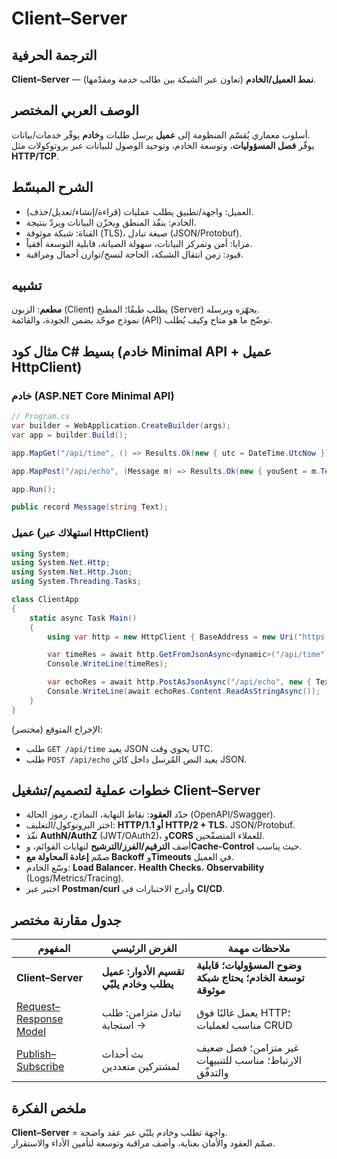 # **Client–Server**

## الترجمة الحرفية  
**Client–Server** — **نمط العميل/الخادم** (تعاون عبر الشبكة بين طالب خدمة ومقدّمها).

## الوصف العربي المختصر  
أسلوب معماري يُقسّم المنظومة إلى **عميل** يرسل طلبات و**خادم** يوفّر خدمات/بيانات.  
يوفّر **فصل المسؤوليات**، وتوسعة الخادم، وتوحيد الوصول للبيانات عبر بروتوكولات مثل **HTTP/TCP**.

## الشرح المبسّط  
- العميل: واجهة/تطبيق يطلب عمليات (قراءة/إنشاء/تعديل/حذف).  
- الخادم: ينفّذ المنطق ويخزّن البيانات ويردّ بنتيجة.  
- القناة: شبكة موثوقة (TLS)، صيغة تبادل (JSON/Protobuf).  
- مزايا: أمن وتمركز البيانات، سهولة الصيانة، قابلية التوسعة أفقياً.  
- قيود: زمن انتقال الشبكة، الحاجة لنسخ/توازن أحمال ومراقبة.

## تشبيه  
**مطعم**: الزبون (Client) يطلب طبقًا؛ المطبخ (Server) يجهّزه ويرسله.  
نموذج موحّد يضمن الجودة، والقائمة (API) توضّح ما هو متاح وكيف يُطلب.

## مثال كود C# بسيط (خادم Minimal API + عميل HttpClient)

### خادم (ASP.NET Core Minimal API)
```csharp
// Program.cs
var builder = WebApplication.CreateBuilder(args);
var app = builder.Build();

app.MapGet("/api/time", () => Results.Ok(new { utc = DateTime.UtcNow }));

app.MapPost("/api/echo", (Message m) => Results.Ok(new { youSent = m.Text }));

app.Run();

public record Message(string Text);
```

### عميل (استهلاك عبر HttpClient)
```csharp
using System;
using System.Net.Http;
using System.Net.Http.Json;
using System.Threading.Tasks;

class ClientApp
{
    static async Task Main()
    {
        using var http = new HttpClient { BaseAddress = new Uri("https://localhost:5001") };

        var timeRes = await http.GetFromJsonAsync<dynamic>("/api/time");
        Console.WriteLine(timeRes);

        var echoRes = await http.PostAsJsonAsync("/api/echo", new { Text = "Hello Server" });
        Console.WriteLine(await echoRes.Content.ReadAsStringAsync());
    }
}
```
الإخراج المتوقع (مختصر):  
- طلب `GET /api/time` يعيد JSON يحوي وقت UTC.  
- طلب `POST /api/echo` يعيد النص المُرسل داخل كائن JSON.

## خطوات عملية لتصميم/تشغيل Client–Server
- حدّد **العقود**: نقاط النهاية، النماذج، رموز الحالة (OpenAPI/Swagger).  
- اختر البروتوكول/التغليف: **HTTP/1.1 أو HTTP/2 + TLS**، JSON/Protobuf.  
- نفّذ **AuthN/AuthZ** (JWT/OAuth2)، و**CORS** للعملاء المتصفّحين.  
- أضف **الترقيم/الفرز/الترشيح** لنهايات القوائم، و**Cache-Control** حيث يناسب.  
- صمّم **إعادة المحاولة مع Backoff** و**Timeouts** في العميل.  
- وسّع الخادم: **Load Balancer**، **Health Checks**، **Observability** (Logs/Metrics/Tracing).  
- اختبر عبر **Postman/curl** وأدرج الاختبارات في **CI/CD**.

## جدول مقارنة مختصر

| المفهوم | الغرض الرئيسي | ملاحظات مهمة |
|---|---|---|
| **Client–Server** | **تقسيم الأدوار: عميل يطلب وخادم يلبّي** | **وضوح المسؤوليات؛ قابلية توسعة الخادم؛ يحتاج شبكة موثوقة** |
| [Request–Response Model](request-response-model.md) | تبادل متزامن: طلب → استجابة | يعمل غالبًا فوق HTTP؛ مناسب لعمليات CRUD |
| [Publish–Subscribe](publish-subscribe.md) | بث أحداث لمشتركين متعددين | غير متزامن؛ فصل ضعيف الارتباط؛ مناسب للتنبيهات والتدفّق |

## ملخص الفكرة  
**Client–Server** = واجهة تطلب وخادم يلبّي عبر عقد واضحة.  
صمّم العقود والأمان بعناية، وأضف مراقبة وتوسعة لتأمين الأداء والاستقرار.
